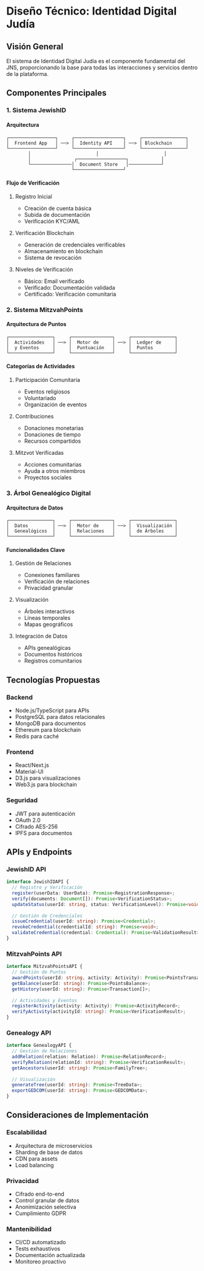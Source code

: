 # Diseño Técnico: Identidad Digital Judía

## Visión General
El sistema de Identidad Digital Judía es el componente fundamental del JNS, proporcionando la base para todas las interacciones y servicios dentro de la plataforma.

## Componentes Principales

### 1. Sistema JewishID

#### Arquitectura
```
┌─────────────────┐     ┌──────────────────┐     ┌────────────────┐
│  Frontend App   │ ──> │  Identity API    │ ──> │ Blockchain     │
└─────────────────┘     └──────────────────┘     └────────────────┘
        │                        │                        │
        │                ┌──────────────────┐            │
        └───────────────│  Document Store   │────────────┘
                        └──────────────────┘
```

#### Flujo de Verificación
1. Registro Inicial
   - Creación de cuenta básica
   - Subida de documentación
   - Verificación KYC/AML

2. Verificación Blockchain
   - Generación de credenciales verificables
   - Almacenamiento en blockchain
   - Sistema de revocación

3. Niveles de Verificación
   - Básico: Email verificado
   - Verificado: Documentación validada
   - Certificado: Verificación comunitaria

### 2. Sistema MitzvahPoints

#### Arquitectura de Puntos
```
┌────────────────┐     ┌───────────────┐     ┌────────────────┐
│  Actividades   │ ──> │  Motor de     │ ──> │  Ledger de     │
│  y Eventos     │     │  Puntuación   │     │  Puntos        │
└────────────────┘     └───────────────┘     └────────────────┘
```

#### Categorías de Actividades
1. Participación Comunitaria
   - Eventos religiosos
   - Voluntariado
   - Organización de eventos

2. Contribuciones
   - Donaciones monetarias
   - Donaciones de tiempo
   - Recursos compartidos

3. Mitzvot Verificadas
   - Acciones comunitarias
   - Ayuda a otros miembros
   - Proyectos sociales

### 3. Árbol Genealógico Digital

#### Arquitectura de Datos
```
┌────────────────┐     ┌───────────────┐     ┌────────────────┐
│  Datos         │ ──> │  Motor de     │ ──> │  Visualización │
│  Genealógicos  │     │  Relaciones   │     │  de Árboles    │
└────────────────┘     └───────────────┘     └────────────────┘
```

#### Funcionalidades Clave
1. Gestión de Relaciones
   - Conexiones familiares
   - Verificación de relaciones
   - Privacidad granular

2. Visualización
   - Árboles interactivos
   - Líneas temporales
   - Mapas geográficos

3. Integración de Datos
   - APIs genealógicas
   - Documentos históricos
   - Registros comunitarios

## Tecnologías Propuestas

### Backend
- Node.js/TypeScript para APIs
- PostgreSQL para datos relacionales
- MongoDB para documentos
- Ethereum para blockchain
- Redis para caché

### Frontend
- React/Next.js
- Material-UI
- D3.js para visualizaciones
- Web3.js para blockchain

### Seguridad
- JWT para autenticación
- OAuth 2.0
- Cifrado AES-256
- IPFS para documentos

## APIs y Endpoints

### JewishID API
```typescript
interface JewishIDAPI {
  // Registro y Verificación
  register(userData: UserData): Promise<RegistrationResponse>;
  verify(documents: Document[]): Promise<VerificationStatus>;
  updateStatus(userId: string, status: VerificationLevel): Promise<void>;
  
  // Gestión de Credenciales
  issueCredential(userId: string): Promise<Credential>;
  revokeCredential(credentialId: string): Promise<void>;
  validateCredential(credential: Credential): Promise<ValidationResult>;
}
```

### MitzvahPoints API
```typescript
interface MitzvahPointsAPI {
  // Gestión de Puntos
  awardPoints(userId: string, activity: Activity): Promise<PointsTransaction>;
  getBalance(userId: string): Promise<PointsBalance>;
  getHistory(userId: string): Promise<Transaction[]>;
  
  // Actividades y Eventos
  registerActivity(activity: Activity): Promise<ActivityRecord>;
  verifyActivity(activityId: string): Promise<VerificationResult>;
}
```

### Genealogy API
```typescript
interface GenealogyAPI {
  // Gestión de Relaciones
  addRelation(relation: Relation): Promise<RelationRecord>;
  verifyRelation(relationId: string): Promise<VerificationResult>;
  getAncestors(userId: string): Promise<FamilyTree>;
  
  // Visualización
  generateTree(userId: string): Promise<TreeData>;
  exportGEDCOM(userId: string): Promise<GEDCOMData>;
}
```

## Consideraciones de Implementación

### Escalabilidad
- Arquitectura de microservicios
- Sharding de base de datos
- CDN para assets
- Load balancing

### Privacidad
- Cifrado end-to-end
- Control granular de datos
- Anonimización selectiva
- Cumplimiento GDPR

### Mantenibilidad
- CI/CD automatizado
- Tests exhaustivos
- Documentación actualizada
- Monitoreo proactivo
